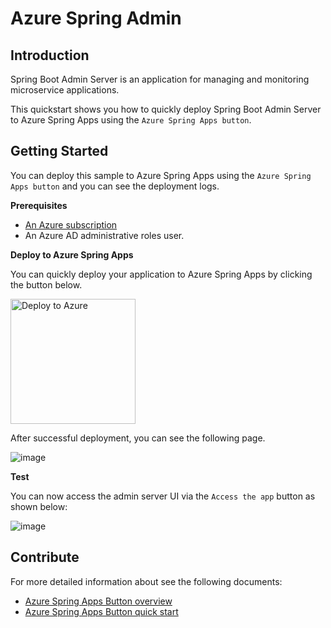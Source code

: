 # Azure Spring Admin

## Introduction

Spring Boot Admin Server is an application for managing and monitoring microservice applications.

This quickstart shows you how to quickly deploy Spring Boot Admin Server to Azure Spring Apps using the `Azure Spring Apps button`.

## Getting Started

You can deploy this sample to Azure Spring Apps using the `Azure Spring Apps button` and you can see the deployment logs.

**Prerequisites**

- [An Azure subscription](https://azure.microsoft.com/free/)
- An Azure AD administrative roles user.

**Deploy to Azure Spring Apps**

You can quickly deploy your application to Azure Spring Apps by clicking the button below.

<a href="http://localhost:8080/deploy.html?url=https://github.com/hui1110/azure-spring-admin" data-linktype="external">
    <img src="https://user-images.githubusercontent.com/58474919/236122963-8c0857bb-3822-4485-892a-445fa33f1612.png" alt="Deploy to Azure" width="200px" data-linktype="relative-path">
</a>

After successful deployment, you can see the following page.

![image](https://github.com/hui1110/azure-spring-admin/assets/58474919/2f03a0d8-4fd3-40cb-9973-e9f7638967d1)

**Test**

You can now access the admin server UI via the `Access the app` button as shown below:

![image](https://github.com/hui1110/azure-spring-admin/assets/58474919/010065f8-526b-4eb7-b043-a26411e53099)

## Contribute

For more detailed information about see the following documents:

- [Azure Spring Apps Button overview](https://hui1110.github.io/NubesGen/asa-button/overview/)
- [Azure Spring Apps Button quick start](https://hui1110.github.io/NubesGen/asa-button/quick-start/)
